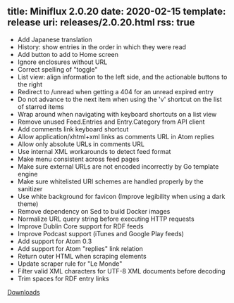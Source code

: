 title: Miniflux 2.0.20
date: 2020-02-15
template: release
uri: releases/2.0.20.html
rss: true
---

* Add Japanese translation
* History: show entries in the order in which they were read
* Add button to add to Home screen
* Ignore enclosures without URL
* Correct spelling of "toggle"
* List view: align information to the left side, and the actionable buttons to the right
* Redirect to /unread when getting a 404 for an unread expired entry
* Do not advance to the next item when using the 'v' shortcut on the list of starred items
* Wrap around when navigating with keyboard shortcuts on a list view
* Remove unused Feed.Entries and Entry.Category from API client
* Add comments link keyboard shortcut
* Allow application/xhtml+xml links as comments URL in Atom replies
* Allow only absolute URLs in comments URL
* Use internal XML workarounds to detect feed format
* Make menu consistent across feed pages
* Make sure external URLs are not encoded incorrectly by Go template engine
* Make sure whitelisted URI schemes are handled properly by the sanitizer
* Use white background for favicon (Improve legibility when using a dark theme)
* Remove dependency on Sed to build Docker images
* Normalize URL query string before executing HTTP requests
* Improve Dublin Core support for RDF feeds
* Improve Podcast support (iTunes and Google Play feeds)
* Add support for Atom 0.3
* Add support for Atom "replies" link relation
* Return outer HTML when scraping elements
* Update scraper rule for "Le Monde"
* Filter valid XML characters for UTF-8 XML documents before decoding
* Trim spaces for RDF entry links

[Downloads](https://github.com/miniflux/v2/releases/tag/2.0.20)
